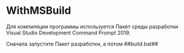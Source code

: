 # WithMSBuild
Для компиляции программы используется Пакет среды разработки Visual Studio Development Command Prompt 2019.

Сначала запустите Пакет разработки, а потом ##build.bat##
